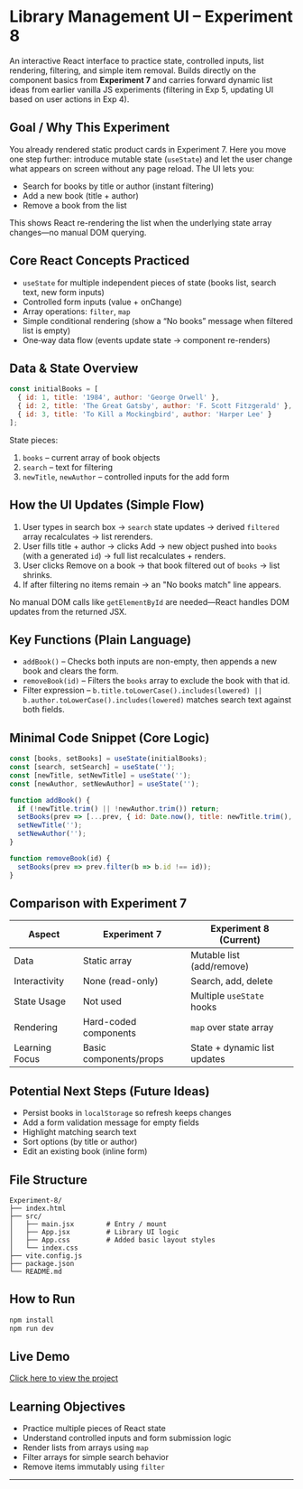 # Library Management UI – Experiment 8

An interactive React interface to practice state, controlled inputs, list rendering, filtering, and simple item removal. Builds directly on the component basics from **Experiment 7** and carries forward dynamic list ideas from earlier vanilla JS experiments (filtering in Exp 5, updating UI based on user actions in Exp 4).

## Goal / Why This Experiment
You already rendered static product cards in Experiment 7. Here you move one step further: introduce mutable state (`useState`) and let the user change what appears on screen without any page reload. The UI lets you:
- Search for books by title or author (instant filtering)
- Add a new book (title + author)
- Remove a book from the list

This shows React re-rendering the list when the underlying state array changes—no manual DOM querying.

## Core React Concepts Practiced
- `useState` for multiple independent pieces of state (books list, search text, new form inputs)
- Controlled form inputs (value + onChange)
- Array operations: `filter`, `map`
- Simple conditional rendering (show a “No books” message when filtered list is empty)
- One‑way data flow (events update state → component re-renders)

## Data & State Overview
```js
const initialBooks = [
  { id: 1, title: '1984', author: 'George Orwell' },
  { id: 2, title: 'The Great Gatsby', author: 'F. Scott Fitzgerald' },
  { id: 3, title: 'To Kill a Mockingbird', author: 'Harper Lee' }
];
```
State pieces:
1. `books` – current array of book objects
2. `search` – text for filtering
3. `newTitle`, `newAuthor` – controlled inputs for the add form

## How the UI Updates (Simple Flow)
1. User types in search box → `search` state updates → derived `filtered` array recalculates → list rerenders.
2. User fills title + author → clicks Add → new object pushed into `books` (with a generated `id`) → full list recalculates + renders.
3. User clicks Remove on a book → that book filtered out of `books` → list shrinks.
4. If after filtering no items remain → an "No books match" line appears.

No manual DOM calls like `getElementById` are needed—React handles DOM updates from the returned JSX.

## Key Functions (Plain Language)
- `addBook()` – Checks both inputs are non-empty, then appends a new book and clears the form.
- `removeBook(id)` – Filters the `books` array to exclude the book with that id.
- Filter expression – `b.title.toLowerCase().includes(lowered) || b.author.toLowerCase().includes(lowered)` matches search text against both fields.

## Minimal Code Snippet (Core Logic)
```jsx
const [books, setBooks] = useState(initialBooks);
const [search, setSearch] = useState('');
const [newTitle, setNewTitle] = useState('');
const [newAuthor, setNewAuthor] = useState('');

function addBook() {
  if (!newTitle.trim() || !newAuthor.trim()) return;
  setBooks(prev => [...prev, { id: Date.now(), title: newTitle.trim(), author: newAuthor.trim() }]);
  setNewTitle('');
  setNewAuthor('');
}

function removeBook(id) {
  setBooks(prev => prev.filter(b => b.id !== id));
}
```

## Comparison with Experiment 7
| Aspect | Experiment 7 | Experiment 8 (Current) |
|--------|--------------|------------------------|
| Data | Static array | Mutable list (add/remove) |
| Interactivity | None (read-only) | Search, add, delete |
| State Usage | Not used | Multiple `useState` hooks |
| Rendering | Hard-coded components | `map` over state array |
| Learning Focus | Basic components/props | State + dynamic list updates |

## Potential Next Steps (Future Ideas)
- Persist books in `localStorage` so refresh keeps changes
- Add a form validation message for empty fields
- Highlight matching search text
- Sort options (by title or author)
- Edit an existing book (inline form)

## File Structure
```
Experiment-8/
├── index.html
├── src/
│   ├── main.jsx        # Entry / mount
│   ├── App.jsx         # Library UI logic
│   ├── App.css         # Added basic layout styles
│   └── index.css
├── vite.config.js
├── package.json
└── README.md
```

## How to Run
```bash
npm install
npm run dev
```

## Live Demo
[Click here to view the project](https://23bad10001-experiment08.bytexl.live/)


## Learning Objectives
- Practice multiple pieces of React state
- Understand controlled inputs and form submission logic
- Render lists from arrays using `map`
- Filter arrays for simple search behavior
- Remove items immutably using `filter`

---

